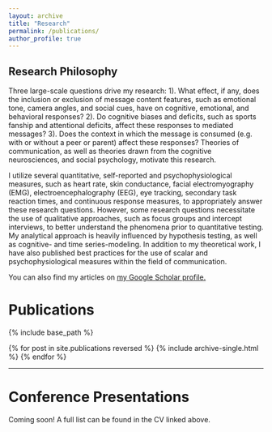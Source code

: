 ```yaml
---
layout: archive
title: "Research"
permalink: /publications/
author_profile: true
---
```


## Research Philosophy

Three large-scale questions drive my research: 1). What effect, if any, does the inclusion or exclusion of message content features, such as emotional tone, camera angles, and social cues, have on cognitive, emotional, and behavioral responses? 2). Do cognitive biases and deficits, such as sports fanship and attentional deficits, affect these responses to mediated messages? 3). Does the context in which the message is consumed (e.g. with or without a peer or parent) affect these responses? Theories of communication, as well as theories drawn from the cognitive neurosciences, and social psychology, motivate this research. 

I utilize several quantitative, self-reported and psychophysiological measures, such as heart rate, skin conductance, facial electromyography (EMG), electroencephalography (EEG), eye tracking, secondary task reaction times, and continuous response measures, to appropriately answer these research questions. However, some research questions necessitate the use of qualitative approaches, such as focus groups and intercept interviews, to better understand the phenomena prior to quantitative testing. My analytical approach is heavily influenced by hypothesis testing, as well as cognitive- and time series-modeling. In addition to my theoretical work, I have also published best practices for the use of scalar and psychophysiological measures within the field of communication. 

You can also find my articles on <u><a href="https://scholar.google.com/citations?user=VMpBzOoAAAAJ&hl=en&oi=ao">my Google Scholar profile</a>.</u>

# Publications

{% include base_path %}

{% for post in site.publications reversed %}
  {% include archive-single.html %}
{% endfor %}

-----

# Conference Presentations

Coming soon! A full list can be found in the CV linked above.

<!---{% for post in site.talks reversed %}
  {% include archive-single-talk.html %}
{% endfor %} --->
